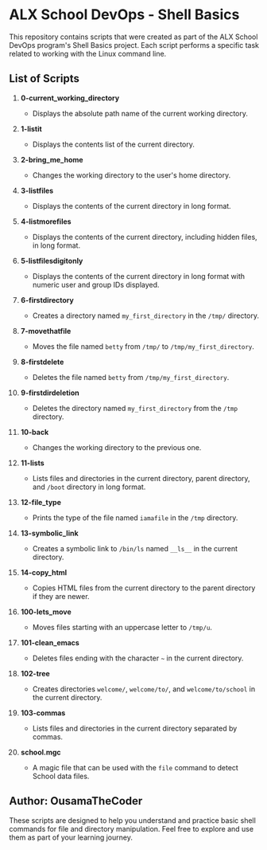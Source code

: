 # ALX School DevOps - Shell Basics
This repository contains scripts that were created as part of the ALX School DevOps program's Shell Basics project. Each script performs a specific task related to working with the Linux command line.

## List of Scripts

1. **0-current_working_directory**
   - Displays the absolute path name of the current working directory.

2. **1-listit**
   - Displays the contents list of the current directory.

3. **2-bring_me_home**
   - Changes the working directory to the user's home directory.

4. **3-listfiles**
   - Displays the contents of the current directory in long format.

5. **4-listmorefiles**
   - Displays the contents of the current directory, including hidden files, in long format.

6. **5-listfilesdigitonly**
   - Displays the contents of the current directory in long format with numeric user and group IDs displayed.

7. **6-firstdirectory**
   - Creates a directory named `my_first_directory` in the `/tmp/` directory.

8. **7-movethatfile**
   - Moves the file named `betty` from `/tmp/` to `/tmp/my_first_directory`.

9. **8-firstdelete**
   - Deletes the file named `betty` from `/tmp/my_first_directory`.

10. **9-firstdirdeletion**
    - Deletes the directory named `my_first_directory` from the `/tmp` directory.

11. **10-back**
    - Changes the working directory to the previous one.

12. **11-lists**
    - Lists files and directories in the current directory, parent directory, and `/boot` directory in long format.

13. **12-file_type**
    - Prints the type of the file named `iamafile` in the `/tmp` directory.

14. **13-symbolic_link**
    - Creates a symbolic link to `/bin/ls` named `__ls__` in the current directory.

15. **14-copy_html**
    - Copies HTML files from the current directory to the parent directory if they are newer.

16. **100-lets_move**
    - Moves files starting with an uppercase letter to `/tmp/u`.

17. **101-clean_emacs**
    - Deletes files ending with the character `~` in the current directory.

18. **102-tree**
    - Creates directories `welcome/`, `welcome/to/`, and `welcome/to/school` in the current directory.

19. **103-commas**
    - Lists files and directories in the current directory separated by commas.

20. **school.mgc**
    - A magic file that can be used with the `file` command to detect School data files.

## Author: OusamaTheCoder

These scripts are designed to help you understand and practice basic shell commands for file and directory manipulation. Feel free to explore and use them as part of your learning journey.
